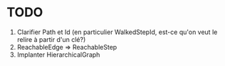 # TODO

1. Clarifier Path et Id (en particulier WalkedStepId, est-ce qu'on veut le relire à partir d'un clé?)
1. ReachableEdge => ReachableStep
1. Implanter HierarchicalGraph

